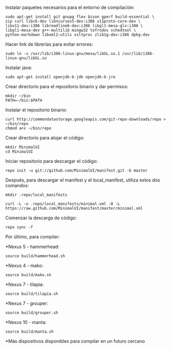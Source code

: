Instalar paquetes necesarios para el entorno de compilación:

    sudo apt-get install git gnupg flex bison gperf build-essential \
    zip curl libc6-dev libncurses5-dev:i386 x11proto-core-dev \
    libx11-dev:i386 libreadline6-dev:i386 libgl1-mesa-glx:i386 \
    libgl1-mesa-dev g++-multilib mingw32 tofrodos schedtool \
    python-markdown libxml2-utils xsltproc zlib1g-dev:i386 dpkg-dev
    
Hacer link de librerías para evitar errores:

    sudo ln -s /usr/lib/i386-linux-gnu/mesa/libGL.so.1 /usr/lib/i386-linux-gnu/libGL.so
    
Instalar java:

    sudo apt-get install openjdk-6-jdk openjdk-6-jre
    
Crear directorio para el repositorio binario y dar permisos:

    mkdir ~/bin
    PATH=~/bin:$PATH
    
Instalar el repositorio binario:

    curl http://commondatastorage.googleapis.com/git-repo-downloads/repo > ~/bin/repo
    chmod a+x ~/bin/repo

Crear directorio para alojar el código:

    mkdir MinimalUI
    cd MinimalUI

Iniciar repositorio para descargar el código:

    repo init -u git://github.com/MinimalUI/manifest.git -b master

Después, para descargar el manifest y el local_manifest, utiliza estos dos comandos:

    mkdir .repo/local_manifests

    curl -L -o .repo/local_manifests/minimal.xml -O -L https://raw.github.com/MinimalUI/manifest/master/minimal.xml
 
Comenzar la descarga de código:

    repo sync -f

Por último, para compilar:

*Nexus 5 - hammerhead:

    source build/hammerhead.sh

*Nexus 4 - mako:

    source build/mako.sh

*Nexus 7 - tilapia:

    source build/tilapia.sh

*Nexus 7 - grouper:

    source build/grouper.sh

*Nexus 10 - manta:

    source build/manta.sh

*Más dispositivos disponibles para compilar en un futuro cercano
